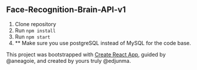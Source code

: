 ## Face-Recognition-Brain-API-v1
1. Clone repository
2. Run `npm install`
3. Run `npm start`
4. ** Make sure you use postgreSQL instead of MySQL for the code base.

This project was bootstrapped with [Create React App](https://github.com/facebook/create-react-app), guided by @aneagoie, and created by yours truly @edjunma.
